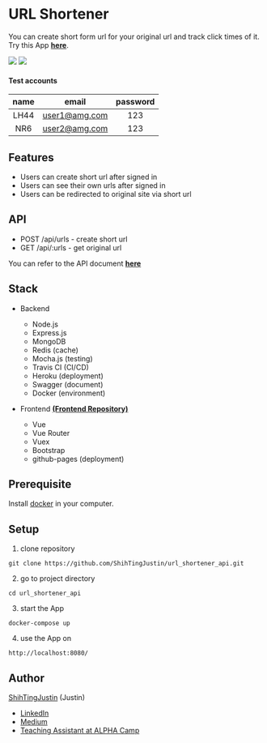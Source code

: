 # URL Shortener
You can create short form url for your original url and track click times of it. Try this App [**here**](https://shihtingjustin.github.io/url_shortener_vue/#/).

![](https://i.imgur.com/6DVNr6e.jpg)
![](https://i.imgur.com/ZRBf9pn.jpg)

#### Test accounts
| name |     email     | password |
|:----:|:-------------:|:--------:|
| LH44 | user1@amg.com |   123    |
| NR6  | user2@amg.com |   123    |


## Features
* Users can create short url after signed in
* Users can see their own urls after signed in
* Users can be redirected to original site via short url

## API
* POST /api/urls - create short url
* GET /api/:urls - get original url

You can refer to the API document [**here**](https://url-shortener-api-server.herokuapp.com/api-docs/#/)

## Stack
* Backend
    * Node.js
    * Express.js
    * MongoDB
    * Redis (cache)
    * Mocha.js (testing)
    * Travis CI (CI/CD)
    * Heroku (deployment)
    * Swagger (document)
    * Docker (environment)

* Frontend [**(Frontend Repository)**](https://github.com/ShihTingJustin/url_shortener_vue)
    * Vue
    * Vue Router
    * Vuex
    * Bootstrap
    * github-pages (deployment)


## Prerequisite
Install [docker](https://www.docker.com/) in your computer.

## Setup
1. clone repository
```
git clone https://github.com/ShihTingJustin/url_shortener_api.git
```
2. go to project directory
```
cd url_shortener_api
```
3. start the App
```
docker-compose up
```
4. use the App on
```
http://localhost:8080/
```

## Author
[ShihTingJustin](https://github.com/ShihTingJustin) (Justin)
* [LinkedIn](https://www.linkedin.com/in/justinhuang777/) 
* [Medium](https://medium.com/%E4%BD%A0%E6%98%AF%E8%87%AA%E7%94%B1%E7%9A%84)
* [Teaching Assistant at ALPHA Camp](https://lighthouse.alphacamp.co/users/2842/ta_profile)